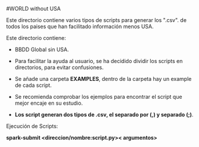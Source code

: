 #WORLD without USA

Este directorio contiene varios tipos de scripts para generar los ".csv". de todos los paises que han facilitado información menos USA.

Este directorio contiene: 

- BBDD Global sin USA.

- Para facilitar la ayuda al usuario, se ha decidido dividir los scripts en directorios, para evitar confusiones.

- Se añade una carpeta <b>EXAMPLES</b>, dentro de la carpeta hay un example de cada script.

- Se recomienda comprobar los ejemplos para encontrar el script que mejor encaje en su estudio.

- <b>Los script generan dos tipos de .csv, el separado por (,) y separado (;)</b>.


Ejecución de Scripts: 

<b> spark-submit <direccion/nombre:script.py>< argumentos> </b>
